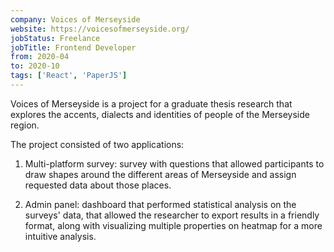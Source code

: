 ```yaml
---
company: Voices of Merseyside
website: https://voicesofmerseyside.org/
jobStatus: Freelance
jobTitle: Frontend Developer
from: 2020-04
to: 2020-10
tags: ['React', 'PaperJS']
---
```


Voices of Merseyside is a project for a graduate thesis research that explores the accents, dialects and identities of people of the Merseyside region.

The project consisted of two applications:

1. Multi-platform survey: survey with questions that allowed participants to draw shapes around the different areas of Merseyside and assign requested data about those places.

2. Admin panel: dashboard that performed statistical analysis on the surveys' data, that allowed the researcher to export results in a friendly format, along with visualizing multiple properties on heatmap for a more intuitive analysis.
